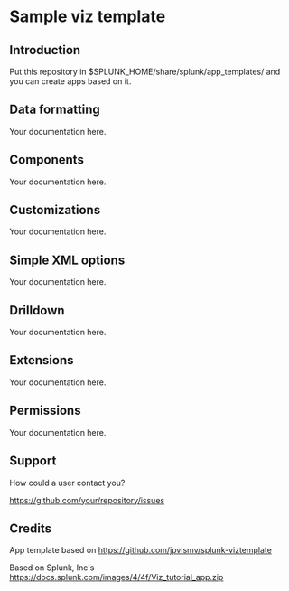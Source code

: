 Sample viz template
==========================

Introduction
--------------------------
Put this repository in $SPLUNK_HOME/share/splunk/app_templates/ and you can create apps based on it.

Data formatting
--------------------------
Your documentation here.

Components
--------------------------
Your documentation here.

Customizations
--------------------------
Your documentation here.

Simple XML options
--------------------------
Your documentation here.

Drilldown
--------------------------
Your documentation here.

Extensions
--------------------------
Your documentation here.

Permissions
--------------------------
Your documentation here.

Support
--------------------------
How could a user contact you?

https://github.com/your/repository/issues

Credits
--------------------------
App template based on https://github.com/jpvlsmv/splunk-viztemplate

Based on Splunk, Inc's https://docs.splunk.com/images/4/4f/Viz_tutorial_app.zip
